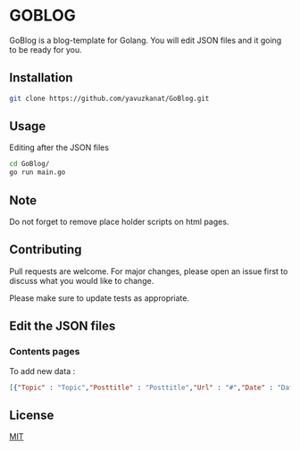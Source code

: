 # GOBLOG

GoBlog is a blog-template for Golang. You will  edit JSON files and it going to be ready for you.

## Installation


```bash
git clone https://github.com/yavuzkanat/GoBlog.git
```

## Usage
Editing after the JSON files 
```bash
cd GoBlog/
go run main.go
```

## Note 
Do not forget to remove place holder scripts on html pages.

## Contributing

Pull requests are welcome. For major changes, please open an issue first
to discuss what you would like to change.

Please make sure to update tests as appropriate.

## Edit the JSON files

### Contents pages
To add new data :
```json
[{"Topic" : "Topic","Posttitle" : "Posttitle","Url" : "#","Date" : "Date","ContextText" : "ContextText"},{"NEW DATA"}]
```


## License

[MIT](https://choosealicense.com/licenses/mit/)

